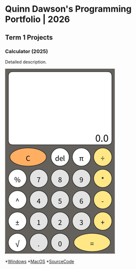 # Quinn Dawson's Programming Portfolio | 2026

## Term 1 Projects

### Calculator (2025)

Detailed description.

![RunningCalculator](https://github.com/Clanker-1/portfolio/blob/main/images/Calc.png?raw=true)


*[Windows](https://github.com/Clanker-1/portfolio/blob/main/src/windows-amd64.zip)
*[MacOS]()
*[SourceCode]()
